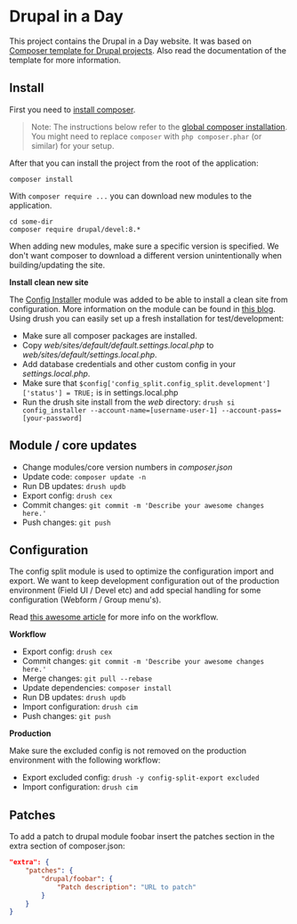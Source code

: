 # Drupal in a Day

This project contains the Drupal in a Day website.
It was based on [Composer template for Drupal projects](https://github.com/drupal-composer/drupal-project).
Also read the documentation of the template for more information.

## Install

First you need to [install composer](https://getcomposer.org/doc/00-intro.md#installation-linux-unix-osx).

> Note: The instructions below refer to the [global composer installation](https://getcomposer.org/doc/00-intro.md#globally).
You might need to replace `composer` with `php composer.phar` (or similar)
for your setup.

After that you can install the project from the root of the application:

```
composer install
```

With `composer require ...` you can download new modules to the
application.

```
cd some-dir
composer require drupal/devel:8.*
```

When adding new modules, make sure a specific version is specified. We don't want composer to download a different version unintentionally when building/updating the site.

__Install clean new site__

The [Config Installer](https://www.drupal.org/project/config_installer) module was added to be able to install a clean site from configuration.
More information on the module can be found in [this blog](https://evolvingweb.ca/blog/restoring-drupal-8-site-configuration-files).
Using drush you can easily set up a fresh installation for test/development:
- Make sure all composer packages are installed.
- Copy _web/sites/default/default.settings.local.php_ to _web/sites/default/settings.local.php_.
- Add database credentials and other custom config in your _settings.local.php_.
- Make sure that ```$config['config_split.config_split.development']['status'] = TRUE;``` is in settings.local.php
- Run the drush site install from the _web_ directory:
```drush si config_installer --account-name=[username-user-1] --account-pass=[your-password]```



## Module / core updates

- Change modules/core version numbers in _composer.json_
- Update code:
```composer update -n```
- Run DB updates:
```drush updb```
- Export config:
```drush cex```
- Commit changes:
```git commit -m 'Describe your awesome changes here.'```
- Push changes:
```git push```



## Configuration

The config split module is used to optimize the configuration import and export.
We want to keep development configuration out of the production environment (Field UI / Devel etc)
and add special handling for some configuration (Webform / Group menu's).

Read [this awesome article](https://blog.liip.ch/archive/2017/04/07/advanced-drupal-8-cmi-workflows.html) for more info on the workflow.

__Workflow__
- Export config:
```drush cex```
- Commit changes:
```git commit -m 'Describe your awesome changes here.'```
- Merge changes:
```git pull --rebase```
- Update dependencies:
```composer install```
- Run DB updates:
```drush updb```
- Import configuration:
```drush cim```
- Push changes:
```git push```

__Production__

Make sure the excluded config is not removed on the production environment with the following workflow:

- Export excluded config:
```drush -y config-split-export excluded```
- Import configuration:
```drush cim```



## Patches

To add a patch to drupal module foobar insert the patches section in the extra
section of composer.json:
```json
"extra": {
    "patches": {
        "drupal/foobar": {
            "Patch description": "URL to patch"
        }
    }
}
```
